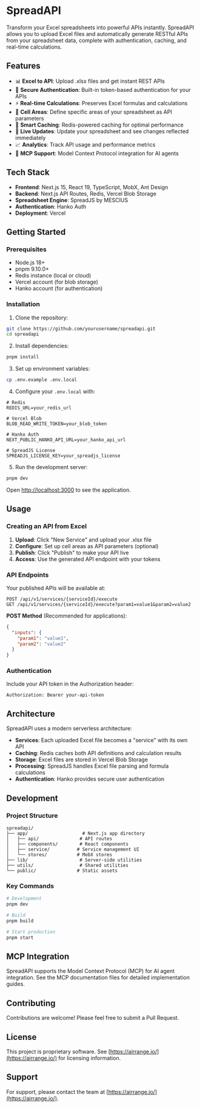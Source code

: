 # SpreadAPI

Transform your Excel spreadsheets into powerful APIs instantly. SpreadAPI allows you to upload Excel files and automatically generate RESTful APIs from your spreadsheet data, complete with authentication, caching, and real-time calculations.

## Features

- 📊 **Excel to API**: Upload .xlsx files and get instant REST APIs
- 🔐 **Secure Authentication**: Built-in token-based authentication for your APIs
- ⚡ **Real-time Calculations**: Preserves Excel formulas and calculations
- 🎯 **Cell Areas**: Define specific areas of your spreadsheet as API parameters
- 💾 **Smart Caching**: Redis-powered caching for optimal performance
- 🔄 **Live Updates**: Update your spreadsheet and see changes reflected immediately
- 📈 **Analytics**: Track API usage and performance metrics
- 🤖 **MCP Support**: Model Context Protocol integration for AI agents

## Tech Stack

- **Frontend**: Next.js 15, React 19, TypeScript, MobX, Ant Design
- **Backend**: Next.js API Routes, Redis, Vercel Blob Storage
- **Spreadsheet Engine**: SpreadJS by MESCIUS
- **Authentication**: Hanko Auth
- **Deployment**: Vercel

## Getting Started

### Prerequisites

- Node.js 18+
- pnpm 9.10.0+
- Redis instance (local or cloud)
- Vercel account (for blob storage)
- Hanko account (for authentication)

### Installation

1. Clone the repository:
```bash
git clone https://github.com/yourusername/spreadapi.git
cd spreadapi
```

2. Install dependencies:
```bash
pnpm install
```

3. Set up environment variables:
```bash
cp .env.example .env.local
```

4. Configure your `.env.local` with:
```env
# Redis
REDIS_URL=your_redis_url

# Vercel Blob
BLOB_READ_WRITE_TOKEN=your_blob_token

# Hanko Auth
NEXT_PUBLIC_HANKO_API_URL=your_hanko_api_url

# SpreadJS License
SPREADJS_LICENSE_KEY=your_spreadjs_license
```

5. Run the development server:
```bash
pnpm dev
```

Open [http://localhost:3000](http://localhost:3000) to see the application.

## Usage

### Creating an API from Excel

1. **Upload**: Click "New Service" and upload your .xlsx file
2. **Configure**: Set up cell areas as API parameters (optional)
3. **Publish**: Click "Publish" to make your API live
4. **Access**: Use the generated API endpoint with your tokens

### API Endpoints

Your published APIs will be available at:
```
POST /api/v1/services/{serviceId}/execute
GET /api/v1/services/{serviceId}/execute?param1=value1&param2=value2
```

**POST Method** (Recommended for applications):
```json
{
  "inputs": {
    "param1": "value1",
    "param2": "value2"
  }
}
```

### Authentication

Include your API token in the Authorization header:
```
Authorization: Bearer your-api-token
```

## Architecture

SpreadAPI uses a modern serverless architecture:

- **Services**: Each uploaded Excel file becomes a "service" with its own API
- **Caching**: Redis caches both API definitions and calculation results
- **Storage**: Excel files are stored in Vercel Blob Storage
- **Processing**: SpreadJS handles Excel file parsing and formula calculations
- **Authentication**: Hanko provides secure user authentication

## Development

### Project Structure

```
spreadapi/
├── app/                    # Next.js app directory
│   ├── api/               # API routes
│   ├── components/        # React components
│   ├── service/          # Service management UI
│   └── stores/           # MobX stores
├── lib/                   # Server-side utilities
├── utils/                 # Shared utilities
└── public/               # Static assets
```

### Key Commands

```bash
# Development
pnpm dev

# Build
pnpm build

# Start production
pnpm start
```

## MCP Integration

SpreadAPI supports the Model Context Protocol (MCP) for AI agent integration. See the MCP documentation files for detailed implementation guides.

## Contributing

Contributions are welcome! Please feel free to submit a Pull Request.

## License

This project is proprietary software. See [https://airrange.io/](https://airrange.io/) for licensing information.

## Support

For support, please contact the team at [https://airrange.io/](https://airrange.io/).